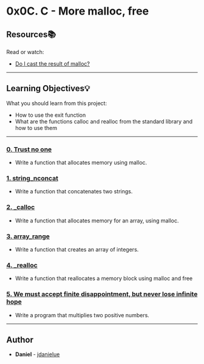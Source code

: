 # 0x0C. C - More malloc, free

## Resources:books:
Read or watch:
* [Do I cast the result of malloc?](https://intranet.hbtn.io/rltoken/xRakq81EUvl-3QG_3QUC8A)

---
## Learning Objectives:bulb:
What you should learn from this project:

* How to use the exit function
* What are the functions calloc and realloc from the standard library and how to use them

---

### [0. Trust no one](./0-malloc_checked.c)
* Write a function that allocates memory using malloc.


### [1. string_nconcat](./1-string_nconcat.c)
* Write a function that concatenates two strings.


### [2. _calloc](./2-calloc.c)
* Write a function that allocates memory for an array, using malloc.


### [3. array_range](./3-array_range.c)
* Write a function that creates an array of integers.


### [4. _realloc](./100-realloc.c)
* Write a function that reallocates a memory block using malloc and free


### [5. We must accept finite disappointment, but never lose infinite hope](./101-mul.c)
* Write a program that multiplies two positive numbers.

---

## Author
* **Daniel** - [jdanielue](https://github.com/jdanielue)